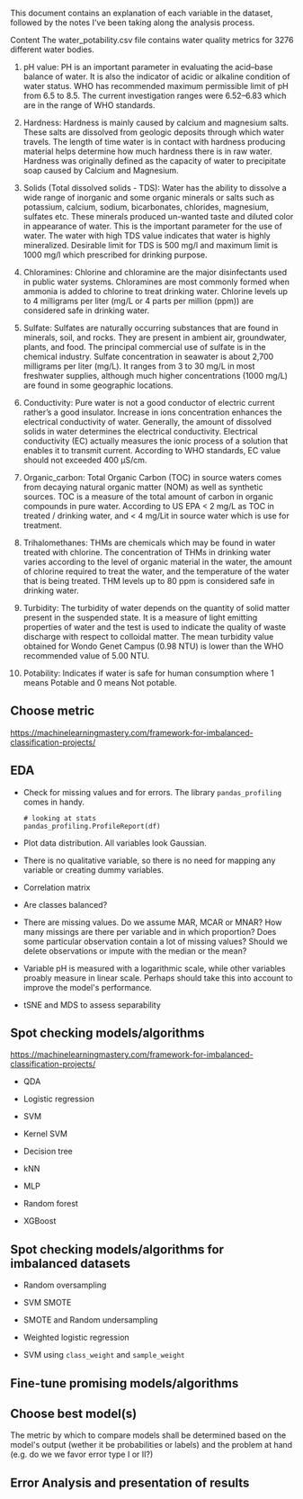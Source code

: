 This document contains an explanation of each variable in the dataset, followed by the notes I've been taking along the analysis process.


Content
The water_potability.csv file contains water quality metrics for 3276 different water bodies.

1. pH value:
PH is an important parameter in evaluating the acid–base balance of water. It is also the indicator of acidic or alkaline condition of water status. WHO has recommended maximum permissible limit of pH from 6.5 to 8.5. The current investigation ranges were 6.52–6.83 which are in the range of WHO standards.

2. Hardness:
Hardness is mainly caused by calcium and magnesium salts. These salts are dissolved from geologic deposits through which water travels. The length of time water is in contact with hardness producing material helps determine how much hardness there is in raw water. Hardness was originally defined as the capacity of water to precipitate soap caused by Calcium and Magnesium.

3. Solids (Total dissolved solids - TDS):
Water has the ability to dissolve a wide range of inorganic and some organic minerals or salts such as potassium, calcium, sodium, bicarbonates, chlorides, magnesium, sulfates etc. These minerals produced un-wanted taste and diluted color in appearance of water. This is the important parameter for the use of water. The water with high TDS value indicates that water is highly mineralized. Desirable limit for TDS is 500 mg/l and maximum limit is 1000 mg/l which prescribed for drinking purpose.

4. Chloramines:
Chlorine and chloramine are the major disinfectants used in public water systems. Chloramines are most commonly formed when ammonia is added to chlorine to treat drinking water. Chlorine levels up to 4 milligrams per liter (mg/L or 4 parts per million (ppm)) are considered safe in drinking water.

5. Sulfate:
Sulfates are naturally occurring substances that are found in minerals, soil, and rocks. They are present in ambient air, groundwater, plants, and food. The principal commercial use of sulfate is in the chemical industry. Sulfate concentration in seawater is about 2,700 milligrams per liter (mg/L). It ranges from 3 to 30 mg/L in most freshwater supplies, although much higher concentrations (1000 mg/L) are found in some geographic locations.

6. Conductivity:
Pure water is not a good conductor of electric current rather’s a good insulator. Increase in ions concentration enhances the electrical conductivity of water. Generally, the amount of dissolved solids in water determines the electrical conductivity. Electrical conductivity (EC) actually measures the ionic process of a solution that enables it to transmit current. According to WHO standards, EC value should not exceeded 400 μS/cm.

7. Organic_carbon:
Total Organic Carbon (TOC) in source waters comes from decaying natural organic matter (NOM) as well as synthetic sources. TOC is a measure of the total amount of carbon in organic compounds in pure water. According to US EPA < 2 mg/L as TOC in treated / drinking water, and < 4 mg/Lit in source water which is use for treatment.

8. Trihalomethanes:
THMs are chemicals which may be found in water treated with chlorine. The concentration of THMs in drinking water varies according to the level of organic material in the water, the amount of chlorine required to treat the water, and the temperature of the water that is being treated. THM levels up to 80 ppm is considered safe in drinking water.

9. Turbidity:
The turbidity of water depends on the quantity of solid matter present in the suspended state. It is a measure of light emitting properties of water and the test is used to indicate the quality of waste discharge with respect to colloidal matter. The mean turbidity value obtained for Wondo Genet Campus (0.98 NTU) is lower than the WHO recommended value of 5.00 NTU.

10. Potability:
Indicates if water is safe for human consumption where 1 means Potable and 0 means Not potable.


## Choose metric
https://machinelearningmastery.com/framework-for-imbalanced-classification-projects/


## EDA

* Check for missing values and for errors. The library `pandas_profiling` comes in handy. 
    ```
    # looking at stats
    pandas_profiling.ProfileReport(df)
    ```
* Plot data distribution. All variables look Gaussian.

* There is no qualitative variable, so there is no need for mapping any variable or creating dummy variables.

* Correlation matrix

* Are classes balanced?

* There are missing values. Do we assume MAR, MCAR or MNAR? How many missings are there per variable and in which proportion? Does some particular observation contain a lot of missing values? Should we delete observations or impute with the median or the mean? 

* Variable pH is measured with a logarithmic scale, while other variables proably measure in linear scale. Perhaps should take this into account to improve the model's performance.

* tSNE and MDS to assess separability


## Spot checking models/algorithms
https://machinelearningmastery.com/framework-for-imbalanced-classification-projects/

* QDA
* Logistic regression

* SVM
* Kernel SVM
* Decision tree
* kNN
* MLP

* Random forest
* XGBoost


## Spot checking models/algorithms for imbalanced datasets

* Random oversampling

* SVM SMOTE

* SMOTE and Random undersampling

* Weighted logistic regression

* SVM using `class_weight` and `sample_weight`


## Fine-tune promising models/algorithms

## Choose best model(s)
The metric by which to compare models shall be determined based on the model's output (wether it be probabilities or labels) and the problem at hand (e.g. do we we favor error type I or II?)


## Error Analysis and presentation of results